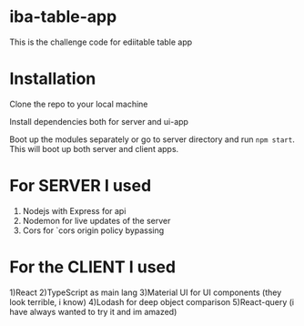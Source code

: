 # iba-table-app
This is the challenge code for ediitable table app

# Installation

Clone the repo to your local machine

Install dependencies both for server and ui-app

Boot up the modules separately or go to server directory and run `npm start`. This will boot up both server and client apps.

# For SERVER I used
1) Nodejs with Express for api
2) Nodemon for live updates of the server
3) Cors for `cors origin policy bypassing

# For the CLIENT I used
1)React
2)TypeScript as main lang
3)Material UI for UI components (they look terrible, i know)
4)Lodash for deep object comparison
5)React-query (i have always wanted to try it and im amazed)
